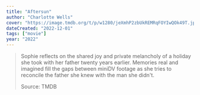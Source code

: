 ```yaml
---
title: "Aftersun"
author: "Charlotte Wells"
cover: "https://image.tmdb.org/t/p/w1280/jeXmhP2zbUkREMRqFOYIwQOk49T.jpg"
dateCreated: "2022-12-01"
tags: ["movie"]
year: "2022"
---
```


> Sophie reflects on the shared joy and private melancholy of a holiday she took with her father twenty years earlier. Memories real and imagined fill the gaps between miniDV footage as she tries to reconcile the father she knew with the man she didn't.
>
> Source: TMDB
